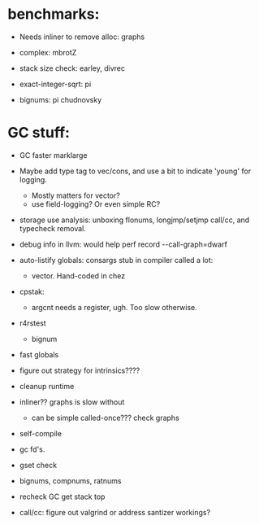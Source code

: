 # benchmarks:
  * Needs inliner to remove alloc: graphs
  
  * complex: mbrotZ
  
  * stack size check: earley, divrec

  * exact-integer-sqrt: pi
  * bignums: pi chudnovsky

# GC stuff:
  * GC faster marklarge
  * Maybe add type tag to vec/cons, and use a bit to indicate 'young' for logging.
    * Mostly matters for vector?
    * use field-logging?  Or even simple RC?
	
* storage use analysis: unboxing flonums, longjmp/setjmp call/cc, and typecheck removal.


* debug info in llvm: would help perf record --call-graph=dwarf
* auto-listify globals: consargs stub in compiler called a lot: 
  * vector. Hand-coded in chez
  
* cpstak:
  * argcnt needs a register, ugh.  Too slow otherwise.

* r4rstest
  * bignum

* fast globals

* figure out strategy for intrinsics????
* cleanup runtime
* inliner?? graphs is slow without
  * can be simple called-once??? check graphs

* self-compile
* gc fd's.
* gset check
* bignums, compnums, ratnums

* recheck GC get stack top

* call/cc: figure out valgrind or address santizer workings?
